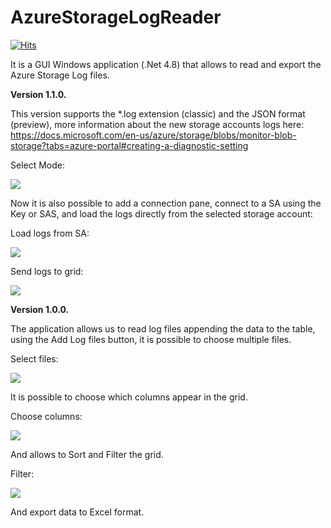 # AzureStorageLogReader

[![Hits](https://hits.seeyoufarm.com/api/count/incr/badge.svg?url=https%3A%2F%2Fgithub.com%2Fnunomo%2FAzureStorageLogReader&count_bg=%2379C83D&title_bg=%23555555&icon=&icon_color=%23E7E7E7&title=hits&edge_flat=false)](https://hits.seeyoufarm.com)

It is a GUI Windows application (.Net 4.8) that allows to read and export the Azure Storage Log files.


<b>Version 1.1.0.</b>

This version supports the *.log extension (classic) and the JSON format (preview), more information about the new storage accounts logs here: https://docs.microsoft.com/en-us/azure/storage/blobs/monitor-blob-storage?tabs=azure-portal#creating-a-diagnostic-setting

Select Mode:

<img src="https://raw.githubusercontent.com/nunomo/AzureStorageLogReader/main/images/version_1_1_selectmode.png">

Now it is also possible to add a connection pane, connect to a SA using the Key or SAS, and load the logs directly from the selected storage account:

Load logs from SA:

<img src="https://raw.githubusercontent.com/nunomo/AzureStorageLogReader/main/imagesversion_1_1_loadfromsa.png">

Send logs to grid:

<img src="https://raw.githubusercontent.com/nunomo/AzureStorageLogReader/main/images/version_1_1_sendtogrid.png">

<b>Version 1.0.0.</b>

The application allows us to read log files appending the data to the table, using the Add Log files button, it is possible to choose multiple files.

Select files:

<img src="https://raw.githubusercontent.com/nunomo/AzureStorageLogReader/main/images/AzureStorageLogReader_1.png">

It is possible to choose which columns appear in the grid.

Choose columns:

<img src="https://raw.githubusercontent.com/nunomo/AzureStorageLogReader/main/images/AzureStorageLogReader_2.png">

And allows to Sort and Filter the grid.

Filter:

<img src="https://raw.githubusercontent.com/nunomo/AzureStorageLogReader/main/images/AzureStorageLogReader_3.png">

And export data to Excel format.
